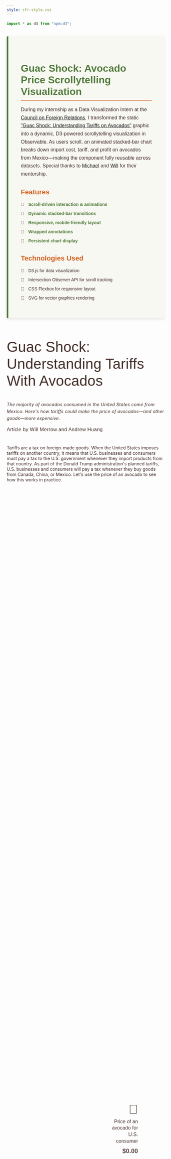 ```yaml
---
style: cfr-style.css
---
```


```js
import * as d3 from "npm:d3";
```

<!-- Project Description  -->
<section class="project-description">
  <h1>Guac Shock: Avocado Price Scrollytelling Visualization</h1>
  <p>
  During my internship as a Data Visualization Intern at the <a href="https://www.cfr.org/">Council on Foreign Relations</a>, I transformed the static <a href="https://www.cfr.org/article/guac-shock-understanding-tariffs-avocados">"Guac Shock: Understanding Tariffs on Avocados"</a> graphic into a dynamic, D3-powered scrollytelling visualization in Observable. As users scroll, an animated stacked-bar chart breaks down import cost, tariff, and profit on avocados from Mexico—making the component fully reusable across datasets. Special thanks to <a href="https://www.cfr.org/staff#:~:text=UI/UX%20Designer-,Michael%20Bricknell,-Data%20Systems%20Designer">Michael</a> and <a href="https://www.cfr.org/bio/will-merrow">Will</a> for their mentorship.
  </p>
  <h2>Features</h2>
  <ul>
  <li><strong>Scroll-driven interaction & animations</strong></li>
  <li><strong>Dynamic stacked-bar transitions</strong></li>
  <li><strong>Responsive, mobile-friendly layout</strong></li>
  <li><strong>Wrapped annotations</strong></li>
  <li><strong>Persistent chart display</strong></li>
  </ul>

  <h2>Technologies Used</h2>
  <ul>
    <li>D3.js for data visualization</li>
    <li>Intersection Observer API for scroll tracking</li>
    <li>CSS Flexbox for responsive layout</li>
    <li>SVG for vector graphics rendering</li>
  </ul>
</section>

<!-- Scroll container - Main visualization container -->
<section class="text-content">
<h1 class="article-title">Guac Shock: Understanding Tariffs With Avocados</h1>
<p class="article-description"><em>The majority of avocados consumed in the United States come from Mexico. Here's how tariffs could make the price of avocados—and other goods—more expensive.</em>
</p>
<p class="article-author">
Article by Will Merrow and Andrew Huang
</p>
</section>
<section class="text-content">
<p>Tariffs are a tax on foreign-made goods. When the United States imposes tariffs on another country, it means that U.S. businesses and consumers must pay a tax to the U.S. government whenever they import products from that country. As part of the Donald Trump administration's planned tariffs, U.S. businesses and consumers will pay a tax whenever they buy goods from Canada, China, or Mexico. Let's use the price of an avocado to see how this works in practice.</p>
</section>
<section class="scroll-container">
  <div class="scroll-info">
    <div id="chart-container" class="chart">
      <!-- Scenario title displayed above chart -->
      <h1 id="scenario-title" class="scenario-title"></h1>
      <!-- Left price label - Shows total price -->
      <div id="price-label" class="price-label">
        <span class="avocado">🥑</span> Price of an avocado for U.S. consumer
        <span class="price-value">$0.00</span>
      </div>
      <!-- Chart containers for different screen sizes -->
      <div id="chart-desktop"></div>
    </div>
  </div>
</section>

<section class="text-content">
  <p>Tariffs are a tax on foreign-made goods. When the United States imposes tariffs on another country, it means that U.S. businesses and consumers must pay a tax to the U.S. government whenever they import products from that country. As part of the Donald Trump administration's planned tariffs, U.S. businesses and consumers will pay a tax whenever they buy goods from Canada, China, or Mexico. Let's use the price of an avocado to see how this works in practice.</p>
  
  <p>This is a highly simplified example, as the supply chains of most goods are far more complex. The price of an avocado after tariffs would also depend on decisions made by shipping companies, wholesalers and other intermediaries, and the Mexican supplier. More complex products such as cars involve importing many components—some of which cross the border multiple times, meaning the net price increase from a 25 percent tariff could end up being significantly larger than 25 percent.</p>
  
  <p>And this is not just a hypothetical. The vast majority of avocados eaten by U.S. citizens come from Mexico, including an estimated $2.7 billion worth of avocados imported in 2024. In fact, free trade with Mexico is partly responsible for the rise of avocados in the U.S. diet.</p>
  
  <p>Blanket tariffs on Canada, China, and Mexico would also result in higher prices for many different products, not just groceries. Everything from cars and crude oil to smartphones and computers could be significantly affected. Inflation was a core issue for many voters in the 2024 U.S. election, and price increases from tariffs could add to this concern.</p>
  
  <p>Nor does this example account for inevitable retaliation. Trade partners could choose to impose their own tariffs on the United States in response, as China did in Trump's first term, cutting off access to markets for U.S. exporters. The business these exporters lose will force them to ultimately make painful cuts to jobs, wages, and investment.</p>
  
  <p>To be sure, tariffs are not all bad. They can be a legitimate tool for countering unfair trade practices—such as the dumping of artificially cheap Chinese goods into U.S. markets—that harm U.S. industries. They can also be used to support U.S. sectors critical to national defense and economic stability, or to protect certain U.S. industries from competition. These advantages provide a rationale for the current bipartisan consensus across the Joe Biden and Trump administrations around tariff use. But what ultimately matters is how they're used—like a surgeon's scalpel, targeting specific products and minimizing economic harm, or a blunt weapon, pummeling economies across the board.</p>
  
  <p>Tariffs also generate revenue for the government, although economists generally agree that these gains are far outweighed by the economic pain tariffs cause and cannot replace U.S. income taxes as a source of government income. According to the nonpartisan Tax Foundation, the Trump administration's planned tariffs would generate some $90 billion in revenue in 2025, but lead to 330,000 fewer jobs. This pales in comparison to the some $3 trillion that the federal government received from corporate and individual income taxes in 2024.</p>
</section>

```js
/********************************************
 * DATA LOADING AND INITIALIZATION
 ********************************************/

// 1) Fetch data using FileAttachment
const text = await FileAttachment("data/sections-text.csv").csv({
  typed: true,
}); // Text Box data
const data = await FileAttachment("data/guac-price.csv").csv({ typed: true }); // Bar Chart data

// Annotation data for chart segments
const annotations = [
  {
    key: "profit",
    label: "Profit",
    description: "Kept by U.S. Grocery",
  },
  {
    key: "tariff",
    label: "Tariff",
    description: "Paid by U.S. Grocery to U.S. government",
  },
  {
    key: "cost",
    label: "Price of imported avocado",
    description: "Paid by U.S. Grocery to Mexican supplier",
  },
];

// Process chart data - Convert string values to numbers
data.forEach((d) => {
  d.cost = +d.cost;
  d.tariff = +d.tariff;
  d.profit = +d.profit;
  d.section = +d.section;
  d.total = +d.total;
});

/********************************************
 * SCROLL SECTIONS SETUP
 ********************************************/

const container = d3.select(".scroll-container");

// Create and append scroll sections based on the CSV data
const sections = container
  .selectAll(".scroll-section")
  .data(text.sort((a, b) => a.section - b.section))
  .enter()
  .append("div")
  .attr("class", "scroll-section")
  .attr("data-step", (d) => d.section);

// Add the text-section with proper data-group attribute
const textSections = sections
  .append("div")
  .attr("class", "text-section")
  .attr("data-group", (d) => d.group || `group${d.section}`); // Use group from data or create default

// Add the text-box with HTML content
textSections
  .append("div")
  .attr("class", "text-box")
  .html((d) => {
    return d.text;
  });

/********************************************
 * CHART SETUP
 ********************************************/

// 2) Set up chart dimensions and scales
const width = 170,
  height = 300;
const margin = { top: 20, right: 180, bottom: 20, left: 0 };
const keys = ["cost", "tariff", "profit", "remainder"];
const color = d3
  .scaleOrdinal()
  .domain(keys)
  .range(["#507a3a", "#d1601d", "#92a83b", "transparent"]); // Remainder is transparent

const gap = 15; //gap between annotation and chart
const warpSize = 120; //annotation textbox width

// Bar positioning
const x = d3.scaleBand().domain(["bar"]).range([0, 70]).padding(0.2);

// Height scale
const y = d3.scaleLinear().range([height - margin.bottom, margin.top]);

// Create SVG element
const svg = d3.create("svg").attr("viewBox", [0, 0, width, height]);

// Add SVG to the DOM
document.getElementById("chart-desktop").appendChild(svg.node());

// 3) Create utility function for segments
function getSegments(sectionNum) {
  // Find the data row for this section
  let row = data.find((d) => d.section === sectionNum);
  if (!row) {
    row = { cost: 0, tariff: 0, profit: 0, total: 0 };
  }

  // Create stacked data
  const series = d3.stack().keys(keys)([row]);

  // Format for easier use
  return series.map((layer) => ({
    key: layer.key,
    y0: layer[0][0],
    y1: layer[0][1],
    value: row[layer.key],
    total: row.total,
  }));
}

// 4) Set up transition settings
const DUR = 800;
const EASE = d3.easeCubicOut;
const DELAY = { segments: 0, values: 200, total: 400 };

// 5) Initialize chart groups
svg.append("g").attr("class", "bars");
svg.append("g").attr("class", "values");
svg.append("g").attr("class", "annotations");

// Get references to HTML elements
const scenarioTitle = document.getElementById("scenario-title");
const priceLabel = document.getElementById("price-label");
const priceValue = priceLabel.querySelector(".price-value");

/********************************************
 * CHART UPDATE FUNCTION
 ********************************************/

// 6) Define update function - Called when a new section is visible
function updateChart(sectionNumber) {
  // Get segments - even for section 0
  const segs = getSegments(+sectionNumber);
  const maxY = d3.max(segs, (d) => d.y1);
  y.domain([0, maxY]);

  // Special handling for section 0 - Show empty chart
  if (sectionNumber === 0) {
    // Show price label but hide price value
    priceLabel.style.opacity = 1;
    priceValue.style.opacity = 0;

    // Hide scenario title
    scenarioTitle.style.opacity = 0;

    // For section 0, animate bars to height 0
    segs.forEach((seg) => {
      seg.y0 = 0;
      seg.y1 = 0;
      seg.value = 0;
    });
  }

  // Update bar segments
  svg
    .select("g.bars")
    .selectAll("rect.segment")
    .data(segs, (d) => d.key)
    .join(
      // Enter new bars
      (enter) =>
        enter
          .append("rect")
          .attr("class", "segment")
          .attr("x", x("bar"))
          .attr("width", x.bandwidth())
          .attr("y", y(0))
          .attr("height", 0)
          .attr("fill", (d) =>
            d.key === "remainder" ? "transparent" : color(d.key)
          )
          .call((g) =>
            g
              .transition()
              .duration(DUR)
              .ease(EASE)
              .attr("y", (d) => y(d.y1))
              .attr("height", (d) => y(d.y0) - y(d.y1))
          ),
      // Update existing bars
      (update) =>
        update
          .transition()
          .duration(DUR)
          .ease(EASE)
          .attr("y", (d) => y(d.y1))
          .attr("height", (d) => y(d.y0) - y(d.y1))
          .attr("fill", (d) =>
            d.key === "remainder" ? "transparent" : color(d.key)
          ),
      // Remove old bars
      (exit) =>
        exit
          .transition()
          .duration(DUR / 2)
          .attr("y", y(0))
          .attr("height", 0)
          .remove()
    );

  // Update value labels (skip for section 0)
  svg
    .select("g.values")
    .selectAll("text.value")
    .data(
      // Filter segments that should have labels
      sectionNumber === 0
        ? []
        : segs.filter((d) => d.value > 0 && d.key !== "remainder"),
      (d) => d.key
    )
    .join(
      // Enter new labels
      (enter) =>
        enter
          .append("text")
          .attr("class", "value")
          .attr("x", x("bar") + x.bandwidth() / 2)
          .attr("y", y(0))
          .attr("fill", "white")
          .attr("font-size", "10px")
          .attr("text-anchor", "middle")
          .attr("opacity", 0)
          .text((d) => `$${d.value.toFixed(2)}`)
          .call((g) =>
            g
              .transition()
              .delay(DELAY.values)
              .duration(DUR)
              .ease(EASE)
              .attr("y", (d) => (y(d.y0) + y(d.y1)) / 2 + 2)
              .attr("opacity", 1)
          ),
      // Update existing labels
      (update) =>
        update
          .transition()
          .delay(DELAY.values)
          .duration(DUR)
          .ease(EASE)
          .attr("y", (d) => (y(d.y0) + y(d.y1)) / 2 + 2)
          .attr("opacity", 1)
          .text((d) => `$${d.value.toFixed(2)}`),
      // Remove old labels
      (exit) =>
        exit
          .transition()
          .duration(DUR / 2)
          .attr("opacity", 0)
          .remove()
    );

  // Utility function to wrap text for annotations
  function wrapText(text, width) {
    const words = text.split(/\s+/).reverse();
    let word;
    let line = [];
    const lines = [];
    while ((word = words.pop())) {
      line.push(word);
      const testLine = line.join(" ");
      const testWidth = testLine.length * 6; // Approximate width calculation
      if (testWidth > width && line.length > 1) {
        line.pop();
        lines.push(line.join(" "));
        line = [word];
      }
    }
    lines.push(line.join(" "));
    return lines;
  }

  // Update annotations (skip for section 0)
  svg
    .select("g.annotations")
    .selectAll("text.annotation")
    .data(
      // Filter segments that should have annotations
      sectionNumber === 0
        ? []
        : segs.filter((d) => d.value > 0 && d.key !== "remainder"),
      (d) => d.key
    )
    .join(
      (enter) => {
        const annotationText = enter
          .append("text")
          .attr("class", "annotation")
          .attr("x", x("bar") + x.bandwidth() / 2) // Position next to the value
          .attr("y", (d) => (y(d.y0) + y(d.y1)) / 2 - 10) // Align with value text
          .attr("fill", (d) => color(d.key))
          .attr("font-size", "10px")
          .attr("text-anchor", "start")
          .attr("opacity", 0);

        annotationText
          .selectAll("tspan.label")
          .data((d) => {
            const annotation = annotations.find((a) => a.key === d.key);
            return annotation ? wrapText(annotation.label, warpSize) : [];
          })
          .join("tspan")
          .attr("class", "label")
          .attr("x", x("bar") + x.bandwidth() + gap)
          .attr("dy", "1.2em")
          .text((d) => d);

        // Add description with line break and styled as italic
        annotationText.each(function (d) {
          const annotation = annotations.find((a) => a.key === d.key);
          if (annotation && annotation.description) {
            const lines = wrapText(annotation.description, warpSize);
            const node = d3.select(this);

            lines.forEach((line, i) => {
              node
                .append("tspan")
                .attr("class", "description")
                .attr("x", x("bar") + x.bandwidth() + gap)
                .attr("dy", i === 0 ? "1.5em" : "1.2em") // larger spacing for first line
                .attr("font-style", "italic")
                .attr("font-size", "8px")
                .attr("fill-opacity", 0.8)
                .text(line);
            });
          }
        });

        annotationText.call((g) =>
          g
            .transition()
            .delay(DELAY.values)
            .duration(DUR)
            .ease(EASE)
            .attr("opacity", 1)
        );
      },
      (update) => {
        // First, remove all existing tspans to avoid duplicates
        update.selectAll("tspan").remove();

        // Re-add label tspans
        update
          .selectAll("tspan.label")
          .data((d) => {
            const annotation = annotations.find((a) => a.key === d.key);
            return annotation ? wrapText(annotation.label, warpSize) : [];
          })
          .join("tspan")
          .attr("class", "label")
          .attr("x", x("bar") + x.bandwidth() + gap)
          .attr("dy", "1.2em")
          .text((d) => d);

        // Re-add description tspans
        update.each(function (d) {
          const annotation = annotations.find((a) => a.key === d.key);
          if (annotation && annotation.description) {
            const lines = wrapText(annotation.description, warpSize);
            const node = d3.select(this);

            lines.forEach((line, i) => {
              node
                .append("tspan")
                .attr("class", "description")
                .attr("x", x("bar") + x.bandwidth() + gap)
                .attr("dy", i === 0 ? "1.5em" : "1.2em")
                .attr("font-style", "italic")
                .attr("font-size", "8px")
                .attr("fill-opacity", 0.8)
                .text(line);
            });
          }
        });

        update
          .transition()
          .delay(DELAY.values)
          .duration(DUR)
          .ease(EASE)
          .attr("y", (d) => (y(d.y0) + y(d.y1)) / 2 - 10)
          .attr("opacity", 1)
          .attr("fill", (d) => color(d.key));
      },
      (exit) =>
        exit
          .transition()
          .duration(DUR / 2)
          .attr("opacity", 0)
          .remove()
    );

  // Update the HTML scenario title
  const sectionText = text.find((t) => t.section === +sectionNumber);

  // Update title with transition
  if (sectionNumber >= 2 && sectionText && sectionText.title) {
    // Only transition if the title is different
    if (scenarioTitle.textContent !== sectionText.title) {
      // First fade out
      scenarioTitle.style.opacity = 0;

      // Then change text and fade in after transition completes
      setTimeout(() => {
        scenarioTitle.textContent = sectionText.title;
        scenarioTitle.style.opacity = 1;
      }, 300);
    } else {
      // If same title, just ensure it's visible
      scenarioTitle.style.opacity = 1;
    }
  } else {
    // Hide title if no title for this section
    scenarioTitle.style.opacity = 0;
  }

  // Update the HTML price label (already handled for section 0)
  if (sectionNumber !== 0) {
    const topSeg = segs[segs.length - 1];

    // Always show price label for all sections
    priceLabel.style.opacity = 1;

    // Fill price value and control its visibility
    if (topSeg.total > 0) {
      priceValue.textContent = `$${topSeg.total.toFixed(2)}`;
      priceValue.style.opacity = 1;
    } else {
      priceValue.style.opacity = 0;
    }
  }
}

/********************************************
 * INTERSECTION OBSERVER SETUP
 ********************************************/

// 7) Set up the intersection observer
const secs = document.querySelectorAll(".scroll-section");
let lastVisibleSection = 0; // Keep track of the last visible section

const obs = new IntersectionObserver(
  (ents) => {
    // Find the most visible section
    let best = ents
      .filter((e) => e.isIntersecting)
      .sort((a, b) => b.intersectionRatio - a.intersectionRatio)[0];

    if (best) {
      // If a section is visible, update the chart
      const step = +best.target.dataset.step;
      lastVisibleSection = step; // Update the last visible section
      updateChart(step);
    } else if (
      window.scrollY >
      document.body.scrollHeight - window.innerHeight - 100
    ) {
      // Last chart persist : If we're near the bottom of the page, keep showing the last section
      updateChart(lastVisibleSection);
    } else if (window.scrollY < 100) {
      // If we're near the top of the page, show the first section
      updateChart(0);
    } else {
      // Otherwise, continue showing last visible section
      updateChart(lastVisibleSection);
    }
  },
  {
    rootMargin: "0px", //"-50% 0% -50% 0%", //Consider middle 50% of viewport(top, right, bottom, left).
    threshold: 0.1, //[0, 0.25, 0.5, 0.75, 1], // Various thresholds for better detection
  }
);

// 8) Start observing sections and initialize chart
secs.forEach((s) => obs.observe(s));

// Initialize with section 0 state - no chart, only price label
updateChart(0);

// Add scroll event listener to handle cases where no section is visible
window.addEventListener("scroll", () => {
  // Check if any section is currently intersecting
  const anyIntersecting = Array.from(secs).some((section) => {
    const rect = section.getBoundingClientRect();
    // Consider a section intersecting if it's in or near the viewport
    return rect.top < window.innerHeight && rect.bottom > 0;
  });

  // If we're near the bottom of the page and no section is intersecting
  if (
    window.scrollY > document.body.scrollHeight - window.innerHeight - 200 &&
    lastVisibleSection > 0
  ) {
    updateChart(lastVisibleSection);
  } else if (window.scrollY < 300 || !anyIntersecting) {
    // If we're at the top of the page or no sections are visible, show section 0
    updateChart(0);
  }
});

// Cleanup on invalidation
invalidation.then(() => {
  obs.disconnect();
  window.removeEventListener("scroll");
});
```

<style>
/********************************************
 * PROJECT DESCRIPTION
 ********************************************/
.project-description {
  max-width: 700px;
  margin: 2rem auto 4rem auto;
  padding: 2rem;
  background-color: #f8f8f2;
  border-left: 5px solid #507a3a;
  border-radius: 4px;
  box-shadow: 0 3px 10px rgba(0, 0, 0, 0.1);
  font-family: var(--sans-serif);
}

.project-description h1 {
  color: #507a3a;
  font-size: 32px;
  margin-bottom: 1rem;
  border-bottom: 2px solid #d1601d;
  padding-bottom: 0.5rem;
}

.project-description h2 {
  color: #d1601d;
  font-size: 22px;
  margin-top: 2rem;
  margin-bottom: 1rem;
}

.project-description p {
  line-height: 1.6;
  font-size: 16px;
}

.project-description ul {
  list-style-type: none;
  padding-left: 0;
}

.project-description li {
  position: relative;
  padding-left: 1.5rem;
  margin-bottom: 0.5rem;
  line-height: 1.5;
}

.project-description li:before {
  content: "🥑";
  position: absolute;
  left: 0;
  font-size: 0.9rem;
}

.project-description strong {
  color: #507a3a;
}

/********************************************
 * TEXT CONTENTS
 ********************************************/
 .text-content {
    max-width: 720px;
    margin: 0 auto;
    margin-bottom: 40px;
    font-size 10pt;
letter-spacing 0.32px;
line-height 1.3em;
}

.article-title {
    font-size: 46px;
font-weight: 400;
letter-spacing: 0.32px;
font-family: var(--sans-serif);
}

.article-description {
    font-size: 14px;
letter-spacing: 0.32px;
line-height: 21.98px;
}

.article-author {
    font-size: 16px;
letter-spacing: 0.32px;
font-family: var(--sans-serif);
}
/********************************************
 * LAYOUT AND CONTAINERS
 ********************************************/
:root {
  --text-width: 50%;  /* Text container width */
  --chart-width: 50%; /* Chart container width */
  --sans-serif: Larsseit, Arial, serif;
  --serif: "Lyon Text Web", serif;
}
* {
    color: rgb(65, 44, 38);
}
/* Container for the whole scrolling experience */
.scroll-container {
  position: relative;
  margin: 1rem auto;
  font-family: var(--sans-serif);
  max-width: 900px;
}

.scroll-info {
  position: sticky;
  height: 100vh;
  top: 0;
  margin: 0 auto;
  display: flex;
  align-items: center;
  justify-content: end;
  font-size: 64px;
}

/* Section for each step of the scroll */
.scroll-section {
  position: relative;
  height: 100vh;
  display: flex;
  align-items: start;
  justify-content: center;
  padding: 1rem;
  box-sizing: border-box;
}

/* Extra space after the last section */
.scroll-section:last-child {
  margin-bottom: 50vh; /* Add extra space at the bottom */
  position: relative;
}

/* Dummy element to trigger observer at bottom */
.scroll-container::after {
  content: "";
  display: block;
  height: 100px;
  width: 100%;
}

/********************************************
 * CHART ELEMENTS
 ********************************************/

/* Scenario title styling */
.scenario-title {
  position: absolute;
  top: 0;
  left: 0;
  text-align: left;
  font-size: 1rem;
  color: #4b535d;
  opacity: 0;
  transition: opacity 0.3s ease;
  margin: 0;
}

/* Price label styling */
.avocado {
  font-size: 30pt;
  line-height: 1.5em;
}

.price-label {
  width: 30%;
  line-height: 1.3em;
  font-size: 12pt;
  text-align: right;
  display: flex;
  flex-direction: column;
  opacity: 0;
  transition: opacity 0.8s ease;
  z-index: 10;
  min-width: 100px;
  max-width: 118px;
}

/* Price value display */
.price-value {
  font-size: 15pt;
  font-weight: bold;
  margin-top: 0.5em;
  height: 1.2em; /* Fixed height to prevent layout shift */
  opacity: 0; /* Start with opacity 0 */
  transition: opacity 0.8s ease; /* Smooth transition */
}

/* Chart container element */
#chart-container {
  position: relative;
  z-index: 1;
  display: flex;
  align-items: center;
  justify-content: center;
  padding-top: 2rem;
  gap: 1rem;
}

/********************************************
 * TEXT STYLES AND HIGHLIGHTING
 ********************************************/

.text-box {
  background: white;
  padding: 20px;
  max-width: 300px;
  border-radius: 4px;
  box-shadow: 0 4px 12px rgba(0, 0, 0, 0.1);
  opacity: 0.93;
  position: relative;
  margin: 0 20px;
  font-family: "Lyon-RegularNo2", serif;
  color: #4b535d;
  letter-spacing: 0.36px;
  font-size: 16px;
}

/* Highlighting text elements */
.profit {
  background-color: #92a83b; 
  color: #ffffff;
  padding: 2px 4px;
  border-radius: 2px;
}

.price {
  font-weight: bold;
}

/* Color class styles */
.text-avocado { 
  background-color: #507a3a; 
  color: #ffffff; 
}

.text-tariff { 
  background-color: #d1601d; 
  color: #ffffff; 
}

.text-profit { 
  background-color: #92a83b; 
  color: #ffffff; 
}

.text-consumer { 
  background-color: #4b535d; 
  color: #ffffff; 
  font-family: "Lyon-RegularNo2" !important;
  letter-spacing: 0.36px;
  font-size: 16px;
}

/* Annotation Styles */
.annotation, .values {
  font-weight: 600;
}

.description {
  font-style: italic;
  font-size: 0.8em;
  font-weight: 500;
}

/********************************************
 * RESPONSIVE DESIGN
 ********************************************/

/* Desktop */
@media (min-width: 760px) {
  .project-description {
    padding: 2.5rem;
  }
  
  #chart-desktop {
    display: flex;
    height: 500px;
  }
  
  #chart-container {
    width: 50%;
  }
  
  .text-section {
    position: absolute;
    top: 0;
    left: 0;
    display: flex;
    justify-content: center;
  }
}

/* Tablet and Mobile */
@media (max-width: 759px) {
  .project-description {
    padding: 1.5rem;
    margin: 1rem auto 2rem auto;
  }
  
  .project-description h1 {
    font-size: 24px;
  }
  
  .project-description h2 {
    font-size: 18px;
  }
  
  .scenario-title {
    text-align: center;
    width: 100%;
  }
  
  #chart-container {
    width: 100%;
    max-width: 500px;
    margin: 0 auto;
  }
  
  .text-section {
    margin: 20px auto;
  }
  
  .text-box {
    margin: 20px auto;
    box-shadow: 0 2px 8px rgba(0,0,0,0.1) !important;
  }
  
  #chart-desktop {
    display: flex;
    justify-content: end;
    width: 70%;
    max-width: 250px;
  }
}
</style>
